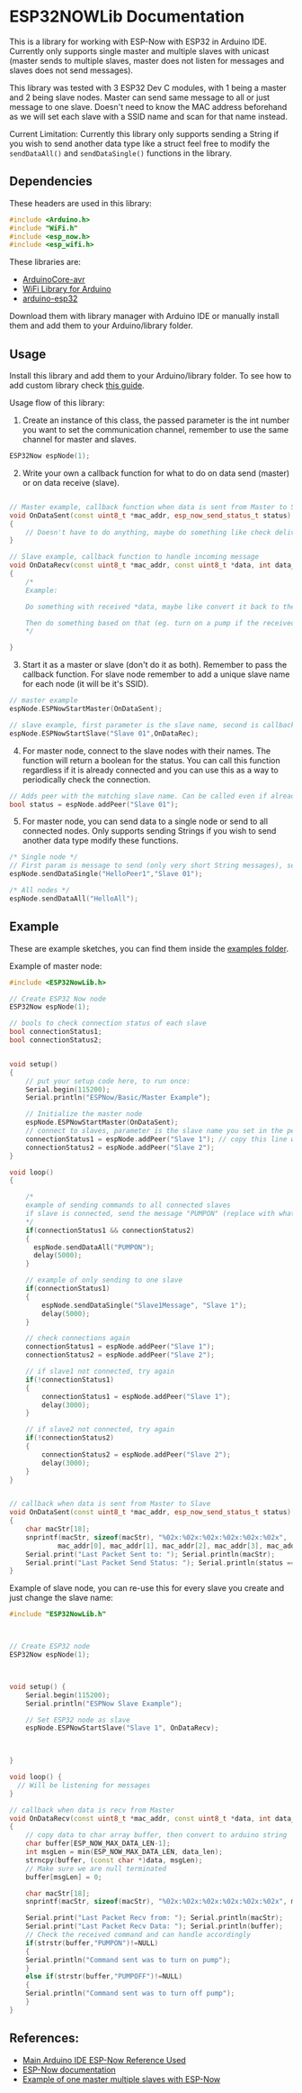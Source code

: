 # ESP32NOWLib Documentation
This is a library for working with ESP-Now with ESP32 in Arduino IDE. Currently only supports single master and multiple slaves with unicast (master sends to multiple slaves, master does not listen for messages and slaves does not send messages).

This library was tested with 3 ESP32 Dev C modules, with 1 being a master and 2 being slave nodes. Master can send same message to all or just message to one slave. Doesn't need to know the MAC address beforehand as we will set each slave with a SSID name and scan for that name instead.

Current Limitation: Currently this library only supports sending a String if you wish to send another data type like a struct feel free to modify the `sendDataAll()` and `sendDataSingle()` functions in the library.

## Dependencies
These headers are used in this library:
``` c++
#include <Arduino.h>
#include "WiFi.h"
#include <esp_now.h>
#include <esp_wifi.h>
```

These libraries are:
- [ArduinoCore-avr](https://github.com/arduino/ArduinoCore-avr)
- [WiFi Library for Arduino](https://github.com/arduino-libraries/WiFi)
- [arduino-esp32](https://github.com/espressif/arduino-esp32)

Download them with library manager with Arduino IDE or manually install them and add them to your Arduino/library folder.

## Usage
Install this library and add them to your Arduino/library folder. To see how to add custom library check [this guide](https://docs.arduino.cc/software/ide-v1/tutorials/installing-libraries).

<!-- For Arduino IDE you can check if it worked by restarting Arduino IDE and checking Sketch->Include Library then you should scroll down and see this library. -->

Usage flow of this library:

1. Create an instance of this class, the passed parameter is the int number you want to set the communication channel, remember to use the same channel for master and slaves.
``` C++
ESP32Now espNode(1);
```

2. Write your own a callback function for what to do on data send (master) or on data receive (slave).
``` C++

// Master example, callback function when data is sent from Master to Slave
void OnDataSent(const uint8_t *mac_addr, esp_now_send_status_t status) 
{
    // Doesn't have to do anything, maybe do something like check delivery status (see my example sketch)
}

// Slave example, callback function to handle incoming message
void OnDataRecv(const uint8_t *mac_addr, const uint8_t *data, int data_len)
{
    /* 
    Example: 

    Do something with received *data, maybe like convert it back to the original sent format (eg. String, struct, or whatever)

    Then do something based on that (eg. turn on a pump if the received command is "PUMPON" or something like that)
    */

}


```

3. Start it as a master or slave (don't do it as both). Remember to pass the callback function. For slave node remember to add a unique slave name for each node (it will be it's SSID).
``` C++
// master example
espNode.ESPNowStartMaster(OnDataSent);

// slave example, first parameter is the slave name, second is callback
espNode.ESPNowStartSlave("Slave 01",OnDataRec);
```

4. For master node, connect to the slave nodes with their names. The function will return a boolean for the status. You can call this function regardless if it is already connected and you can use this as a way to periodically check the connection.
``` C++
// Adds peer with the matching slave name. Can be called even if already connected.
bool status = espNode.addPeer("Slave 01");
```

5. For master node, you can send data to a single node or send to all connected nodes. Only supports sending Strings if you wish to send another data type modify these functions.
``` C++
/* Single node */
// First param is message to send (only very short String messages), second is name/SSID to send to
espNode.sendDataSingle("HelloPeer1","Slave 01");

/* All nodes */
espNode.sendDataAll("HelloAll");
```



## Example
These are example sketches, you can find them inside the [examples folder](./examples/).

Example of master node:
``` C++
#include <ESP32NowLib.h>

// Create ESP32 Now node
ESP32Now espNode(1);

// bools to check connection status of each slave
bool connectionStatus1;
bool connectionStatus2;


void setup() 
{
    // put your setup code here, to run once:
    Serial.begin(115200);
    Serial.println("ESPNow/Basic/Master Example");

    // Initialize the master node
    espNode.ESPNowStartMaster(OnDataSent);
    // connect to slaves, parameter is the slave name you set in the peer ino
    connectionStatus1 = espNode.addPeer("Slave 1"); // copy this line with different name for more peers
    connectionStatus2 = espNode.addPeer("Slave 2");
}

void loop() 
{

    /* 
    example of sending commands to all connected slaves
    if slave is connected, send the message "PUMPON" (replace with whatever String you want to send), if you would like to change data type feel free to modify function in library  
    */
    if(connectionStatus1 && connectionStatus2)
    {
      espNode.sendDataAll("PUMPON");
      delay(5000);
    }

    // example of only sending to one slave
    if(connectionStatus1)
    {
        espNode.sendDataSingle("Slave1Message", "Slave 1");
        delay(5000);
    }

    // check connections again
    connectionStatus1 = espNode.addPeer("Slave 1");
    connectionStatus2 = espNode.addPeer("Slave 2");

    // if slave1 not connected, try again
    if(!connectionStatus1)
    {
        connectionStatus1 = espNode.addPeer("Slave 1");
        delay(3000);
    }

    // if slave2 not connected, try again
    if(!connectionStatus2)
    {
        connectionStatus2 = espNode.addPeer("Slave 2");
        delay(3000);
    }
}


// callback when data is sent from Master to Slave
void OnDataSent(const uint8_t *mac_addr, esp_now_send_status_t status) 
{
    char macStr[18];
    snprintf(macStr, sizeof(macStr), "%02x:%02x:%02x:%02x:%02x:%02x",
            mac_addr[0], mac_addr[1], mac_addr[2], mac_addr[3], mac_addr[4], mac_addr[5]);
    Serial.print("Last Packet Sent to: "); Serial.println(macStr);
    Serial.print("Last Packet Send Status: "); Serial.println(status == ESP_NOW_SEND_SUCCESS ? "Delivery Success" : "Delivery Fail");
}

```

Example of slave node, you can re-use this for every slave you create and just change the slave name:

``` C++
#include "ESP32NowLib.h"



// Create ESP32 node
ESP32Now espNode(1);



void setup() {
    Serial.begin(115200);
    Serial.println("ESPNow Slave Example");

    // Set ESP32 node as slave
    espNode.ESPNowStartSlave("Slave 1", OnDataRecv);

  

}

void loop() {
  // Will be listening for messages
}

// callback when data is recv from Master
void OnDataRecv(const uint8_t *mac_addr, const uint8_t *data, int data_len) 
{
    // copy data to char array buffer, then convert to arduino string
    char buffer[ESP_NOW_MAX_DATA_LEN-1];
    int msgLen = min(ESP_NOW_MAX_DATA_LEN, data_len);
    strncpy(buffer, (const char *)data, msgLen);
    // Make sure we are null terminated
    buffer[msgLen] = 0; 

    char macStr[18];
    snprintf(macStr, sizeof(macStr), "%02x:%02x:%02x:%02x:%02x:%02x", mac_addr[0], mac_addr[1], mac_addr[2], mac_addr[3], mac_addr[4], mac_addr[5]);

    Serial.print("Last Packet Recv from: "); Serial.println(macStr);
    Serial.print("Last Packet Recv Data: "); Serial.println(buffer);
    // Check the received command and can handle accordingly
    if(strstr(buffer,"PUMPON")!=NULL)
    {
    Serial.println("Command sent was to turn on pump");
    }
    else if(strstr(buffer,"PUMPOFF")!=NULL)
    {
    Serial.println("Command sent was to turn off pump");
    }
}
```


## References:
- [Main Arduino IDE ESP-Now Reference Used](https://espressif-docs.readthedocs-hosted.com/projects/arduino-esp32/en/latest/api/espnow.html)
- [ESP-Now documentation](https://docs.espressif.com/projects/esp-idf/en/latest/esp32/api-reference/network/esp_now.html)
- [Example of one master multiple slaves with ESP-Now](https://randomnerdtutorials.com/esp8266-esp-now-one-master-multiple-slaves/)